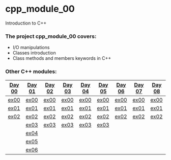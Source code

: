 # cpp_module_00
Introduction to C++

### The project cpp_module_00 covers:

- I/O manipulations
- Classes introduction
- Class methods and members keywords in C++


### Other C++ modules:

[Day 00](https://github.com/Ysoroko/cpp_module_00) | [Day 01](https://github.com/Ysoroko/cpp_module_01) | [Day 02](https://github.com/Ysoroko/cpp_module_02) | [Day 03](https://github.com/Ysoroko/cpp_module_03) | [Day 04](https://github.com/Ysoroko/cpp_module_04) | [Day 05](https://github.com/Ysoroko/cpp_module_05) | [Day 06](https://github.com/Ysoroko/cpp_module_06) | [Day 07](https://github.com/Ysoroko/cpp_module_07) | [Day 08](https://github.com/Ysoroko/cpp_module_08) |
-------------|-------------|-------------|-------------|-------------|-------------|-------------|-------------|-------------|
[ex00](https://github.com/Ysoroko/cpp_module_00/tree/master/ex00) | [ex00](https://github.com/Ysoroko/cpp_module_01/tree/master/ex00) | [ex00](https://github.com/Ysoroko/cpp_module_02/tree/master/ex00) | [ex00](https://github.com/Ysoroko/cpp_module_03/tree/master/ex00) | [ex00](https://github.com/Ysoroko/cpp_module_04/tree/master/ex00) | [ex00](https://github.com/Ysoroko/cpp_module_05/tree/master/ex00) | [ex00](https://github.com/Ysoroko/cpp_module_06/tree/master/ex00) | [ex00](https://github.com/Ysoroko/cpp_module_07/tree/master/ex00) | [ex00](https://github.com/Ysoroko/cpp_module_08/tree/master/ex00) |
[ex01](https://github.com/Ysoroko/cpp_module_00/tree/master/ex01) | [ex01](https://github.com/Ysoroko/cpp_module_01/tree/master/ex01) | [ex01](https://github.com/Ysoroko/cpp_module_02/tree/master/ex01) | [ex01](https://github.com/Ysoroko/cpp_module_03/tree/master/ex01) | [ex01](https://github.com/Ysoroko/cpp_module_04/tree/master/ex01) | [ex01](https://github.com/Ysoroko/cpp_module_05/tree/master/ex01) | [ex01](https://github.com/Ysoroko/cpp_module_06/tree/master/ex01) | [ex01](https://github.com/Ysoroko/cpp_module_07/tree/master/ex01) | [ex01](https://github.com/Ysoroko/cpp_module_08/tree/master/ex01) |
[ex02](https://github.com/Ysoroko/cpp_module_00/tree/master/ex02) | [ex02](https://github.com/Ysoroko/cpp_module_01/tree/master/ex02) | [ex02](https://github.com/Ysoroko/cpp_module_02/tree/master/ex02) | [ex02](https://github.com/Ysoroko/cpp_module_03/tree/master/ex02) | [ex02](https://github.com/Ysoroko/cpp_module_04/tree/master/ex02) | [ex02](https://github.com/Ysoroko/cpp_module_05/tree/master/ex02) | [ex02](https://github.com/Ysoroko/cpp_module_06/tree/master/ex02) | [ex02](https://github.com/Ysoroko/cpp_module_07/tree/master/ex02) | [ex02](https://github.com/Ysoroko/cpp_module_08/tree/master/ex02) |
| | [ex03](https://github.com/Ysoroko/cpp_module_01/tree/master/ex03) | [ex03](https://github.com/Ysoroko/cpp_module_02/tree/master/ex03) | [ex03](https://github.com/Ysoroko/cpp_module_03/tree/master/ex03) | [ex03](https://github.com/Ysoroko/cpp_module_04/tree/master/ex03) | [ex03](https://github.com/Ysoroko/cpp_module_05/tree/master/ex03) | | | |
| | [ex04](https://github.com/Ysoroko/cpp_module_01/tree/master/ex04) | | | | | | | |
| | [ex05](https://github.com/Ysoroko/cpp_module_01/tree/master/ex05) | | | | | | | |
| | [ex06](https://github.com/Ysoroko/cpp_module_01/tree/master/ex06) | | | | | | | |
